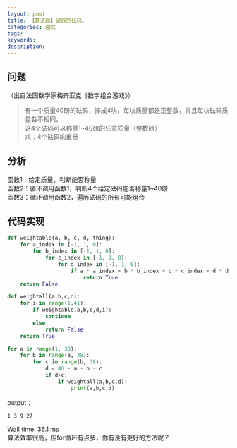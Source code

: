 ```yaml
---
layout: post
title: 【算法题】破碎的砝码.
categories: 趣文
tags:
keywords:
description:
---
```


## 问题

（出自法国数学家梅齐亚克《数字组合游戏》）  
>有一个质量40磅的砝码，摔成4块，每块质量都是正整数，并且每块砝码质量各不相同。  
这4个砝码可以称量1~40磅的任意质量（整数磅）  
求：4个砝码的重量  

## 分析

函数1：给定质量，判断能否称量  
函数2：循环调用函数1，判断4个给定砝码能否称量1~40磅  
函数3：循环调用函数2，遍历砝码的所有可能组合  

## 代码实现

```py
def weightable(a, b, c, d, thing):
    for a_index in [-1, 1, 0]:
        for b_index in [-1, 1, 0]:
            for c_index in [-1, 1, 0]:
                for d_index in [-1, 1, 0]:
                    if a * a_index + b * b_index + c * c_index + d * d_index == thing:
                        return True
    return False

def weightall(a,b,c,d):
    for i in range(1,41):
        if weightable(a,b,c,d,i):
            continue
        else:
            return False
    return True

for a in range(1, 38):
    for b in range(a, 38):
        for c in range(b, 38):
            d = 40 - a - b - c
            if d>c:
                if weightall(a,b,c,d):
                    print(a,b,c,d)
```
output：

```
1 3 9 27
```
Wall time: 36.1 ms  
算法效率很高，但for循环有点多，你有没有更好的方法呢？  
